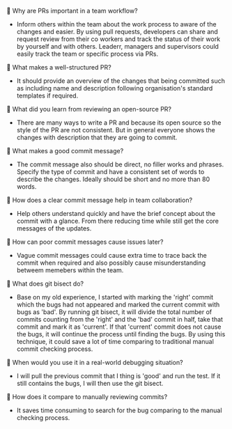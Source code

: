📌 Why are PRs important in a team workflow?

- Inform others within the team about the work process to aware of the changes and easier. By using pull requests, developers can share and request review from their co workers and track the status of their work by yourself and with others. Leaderr, managers and supervisors could easily track the team or specific process via PRs.

📌 What makes a well-structured PR?

- It should provide an overview of the changes that being committed such as including name and description following organisation's standard templates if required.

📌 What did you learn from reviewing an open-source PR?

- There are many ways to write a PR and because its open source so the style of the PR are not consistent. But in general everyone shows the changes with description that they are going to commit.

📌 What makes a good commit message?

- The commit message also should be direct, no filler works and phrases. Specify the type of commit and have a consistent set of words to describe the changes. Ideally should be short and no more than 80 words.

📌 How does a clear commit message help in team collaboration?

- Help others understand quickly and have the brief concept about the commit with a glance. From there reducing time while still get the core messages of the updates.

📌 How can poor commit messages cause issues later?

- Vague commit messages could cause extra time to trace back the commit when required and also possibly cause misunderstanding betweem memebers within the team.

📌 What does git bisect do?

- Base on my old experience, I started with marking the 'right' commit which the bugs had not appeared and marked the current commit with bugs as 'bad'. By running git bisect, it will divide the total number of commits counting from the 'right' and the 'bad' commit in half, take that commit and mark it as 'current'. If that 'current' commit does not cause the bugs, it will continue the process until finding the bugs. By using this technique, it could save a lot of time comparing to traditional manual commit checking process.

📌 When would you use it in a real-world debugging situation?

- I will pull the previous commit that I thing is 'good' and run the test. If it still contains the bugs, I will then use the git bisect.

📌 How does it compare to manually reviewing commits?

- It saves time consuming to search for the bug comparing to the manual checking process.
